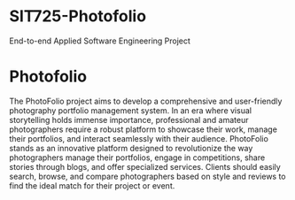 # SIT725-Photofolio
End-to-end Applied Software Engineering Project

# Photofolio
The PhotoFolio project aims to develop a comprehensive and user-friendly photography portfolio management system. In an era where visual storytelling holds immense importance, professional and amateur photographers require a robust platform to showcase their work, manage their portfolios, and interact seamlessly with their audience. PhotoFolio stands as an innovative platform designed to revolutionize the way photographers manage their portfolios, engage in competitions, share stories through blogs, and offer specialized services. Clients should easily search, browse, and compare photographers based on style and reviews to find the ideal match for their project or event. 
